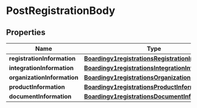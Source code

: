 
# PostRegistrationBody

## Properties
Name | Type | Description | Notes
------------ | ------------- | ------------- | -------------
**registrationInformation** | [**Boardingv1registrationsRegistrationInformation**](Boardingv1registrationsRegistrationInformation.md) |  |  [optional]
**integrationInformation** | [**Boardingv1registrationsIntegrationInformation**](Boardingv1registrationsIntegrationInformation.md) |  |  [optional]
**organizationInformation** | [**Boardingv1registrationsOrganizationInformation**](Boardingv1registrationsOrganizationInformation.md) |  |  [optional]
**productInformation** | [**Boardingv1registrationsProductInformation**](Boardingv1registrationsProductInformation.md) |  |  [optional]
**documentInformation** | [**Boardingv1registrationsDocumentInformation**](Boardingv1registrationsDocumentInformation.md) |  |  [optional]



